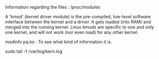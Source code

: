 Information regarding the files : /proc/modules

A 'kmod' (kernel driver module) is the pre-compiled, low-level software interface between the kernel and a driver. It gets loaded (into RAM) and merged into the running kernel. Linux kmods are specific to one and only one kernel, and will not work (nor even load) for any other kernel.

modinfo pq.ko : To see what kind of information it is.

sudo tail -f /var/log/kern.log

